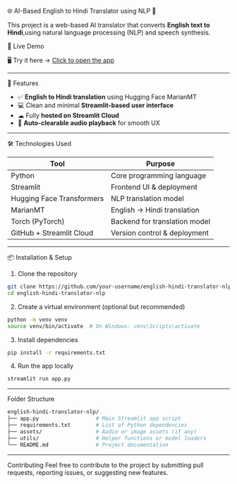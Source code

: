 🌐 AI-Based English to Hindi Translator using NLP 🎤

This project is a web-based AI translator that converts **English text to Hindi**,using natural language processing (NLP) and speech synthesis.

🚀 Live Demo

🖥 Try it here → [Click to open the app](https://ai-translator-parth.streamlit.app/)  

---

🧠 Features

- ✅ **English to Hindi translation** using Hugging Face MarianMT
- 💻 Clean and minimal **Streamlit-based user interface**
- ☁ Fully **hosted on Streamlit Cloud**
- 🔁 **Auto-clearable audio playback** for smooth UX

---

🛠 Technologies Used

| Tool                    | Purpose                            |
|-------------------------|------------------------------------|
| Python                  | Core programming language          |
| Streamlit               | Frontend UI & deployment           |
| Hugging Face Transformers | NLP translation model            |
| MarianMT                | English → Hindi translation        |
| Torch (PyTorch)         | Backend for translation model      |
| GitHub + Streamlit Cloud| Version control & deployment       |

---

📦 Installation & Setup

1. Clone the repository

```bash
git clone https://github.com/your-username/english-hindi-translator-nlp.git
cd english-hindi-translator-nlp
```

2. Create a virtual environment (optional but recommended)

```bash
python -m venv venv
source venv/bin/activate  # On Windows: venv\Scripts\activate
```

3. Install dependencies

```bash
pip install -r requirements.txt
```

4. Run the app locally

```bash
streamlit run app.py
```

---

Folder Structure

```bash
english-hindi-translator-nlp/
├── app.py                  # Main Streamlit app script
├── requirements.txt        # List of Python dependencies
├── assets/                 # Audio or image assets (if any)
├── utils/                  # Helper functions or model loaders
└── README.md               # Project documentation
```

---

Contributing
Feel free to contribute to the project by submitting pull requests, reporting issues, or suggesting new features.


